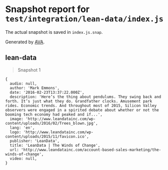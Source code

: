 # Snapshot report for `test/integration/lean-data/index.js`

The actual snapshot is saved in `index.js.snap`.

Generated by [AVA](https://avajs.dev).

## lean-data

> Snapshot 1

    {
      audio: null,
      author: 'Mark Emmons',
      date: '2016-02-23T13:37:22.000Z',
      description: 'Here’s the thing about pendulums. They swing back and forth. It’s just what they do. Grandfather clocks. Amusement park rides. Economic trends. And throughout most of 2015, Silicon Valley observers were engaged in a spirited debate about whether or not the booming tech economy had peaked and if...',
      image: 'http://www.leandatainc.com/wp-content/uploads/2016/02/Trees_blown.jpg',
      lang: 'en',
      logo: 'http://www.leandatainc.com/wp-content/uploads/2015/11/favicon.ico',
      publisher: 'LeanData',
      title: 'LeanData | The Winds of Change',
      url: 'http://www.leandatainc.com/account-based-sales-marketing/the-winds-of-change',
      video: null,
    }
